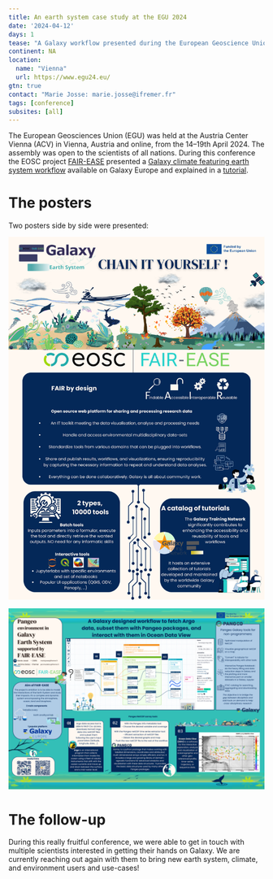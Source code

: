 ```yaml
---
title: An earth system case study at the EGU 2024
date: '2024-04-12'
days: 1
tease: "A Galaxy workflow presented during the European Geoscience Union"
continent: NA
location:
  name: "Vienna"
  url: https://www.egu24.eu/
gtn: true
contact: "Marie Josse: marie.josse@ifremer.fr"
tags: [conference]
subsites: [all]
---
```


The European Geosciences Union (EGU) was held at the Austria Center Vienna (ACV) in Vienna, Austria and online, from the 14–19th April 2024.
The assembly was open to the scientists of all nations. During this conference the EOSC project [FAIR-EASE](https://fairease.eu/) presented
a [Galaxy climate featuring earth system workflow](https://usegalaxy.eu/u/marie.josse/w/full-analyse-argo-data) available on Galaxy Europe and explained
in a [tutorial](https://training.galaxyproject.org/training-material/topics/climate/tutorials/argo_pangeo/tutorial.html).


# The posters
Two posters side by side were presented:

![First poster on the Galaxy basis](./eguposter_1.png)

![Second poster focused on Galaxy earth system](./eguposter_2.png)

# The follow-up
During this really fruitful conference, we were able to get in touch with multiple scientists interested in getting their hands on Galaxy. We are currently reaching out again with them to bring new earth system, climate, and environment users and use-cases!
